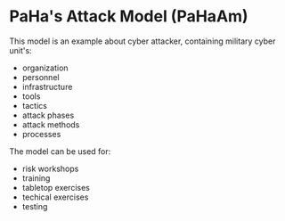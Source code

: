 # PaHa's Attack Model (PaHaAm)

This model is an example about cyber attacker, containing military cyber unit's:
* organization
* personnel
* infrastructure
* tools
* tactics
* attack phases
* attack methods
* processes

The model can be used for:
* risk workshops
* training
* tabletop exercises
* techical exercises
* testing
